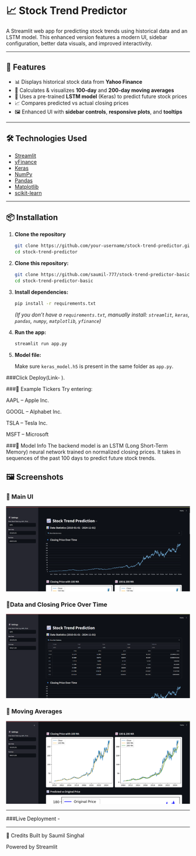 # 📈 Stock Trend Predictor

A Streamlit web app for predicting stock trends using historical data and an LSTM model. This enhanced version features a modern UI, sidebar configuration, better data visuals, and improved interactivity.

---

## 🚀 Features

- 📊 Displays historical stock data from **Yahoo Finance**
- 🧮 Calculates & visualizes **100-day** and **200-day moving averages**
- 🤖 Uses a pre-trained **LSTM model** (Keras) to predict future stock prices
- 📈 Compares predicted vs actual closing prices
- 🖼️ Enhanced UI with **sidebar controls**, **responsive plots**, and **tooltips**

---

## 🛠️ Technologies Used

- [Streamlit](https://streamlit.io/)
- [yFinance](https://pypi.org/project/yfinance/)
- [Keras](https://keras.io/)
- [NumPy](https://numpy.org/)
- [Pandas](https://pandas.pydata.org/)
- [Matplotlib](https://matplotlib.org/)
- [scikit-learn](https://scikit-learn.org/)

---

## 📦 Installation

1. **Clone the repository**
   ```bash
   git clone https://github.com/your-username/stock-trend-predictor.git
   cd stock-trend-predictor
1. **Clone this repository:**

   ```bash
   git clone https://github.com/saumil-777/stock-trend-predictor-basic.git
   cd stock-trend-predictor-basic
   ```

2. **Install dependencies:**

   ```bash
   pip install -r requirements.txt
   ```

   *(If you don’t have a `requirements.txt`, manually install: `streamlit`, `keras`, `pandas`, `numpy`, `matplotlib`, `yfinance`)*

3. **Run the app:**

   ```bash
   streamlit run app.py
   ```

4. **Model file:**

   Make sure `keras_model.h5` is present in the same folder as `app.py`.

###Click Deploy(Link- ).

###📝 Example Tickers
Try entering:

AAPL – Apple Inc.

GOOGL – Alphabet Inc.

TSLA – Tesla Inc.

MSFT – Microsoft

###🧠 Model Info
The backend model is an LSTM (Long Short-Term Memory) neural network trained on normalized closing prices. It takes in sequences of the past 100 days to predict future stock trends.

## 🖼️ Screenshots

### 🔹 Main UI
![UI](https://github.com/saumil-777/Stock-Trend-Pred.-Enhanced-UI-/blob/83c01821c9db4ae42111673bcd7be00109d56158/Screenshot%202025-06-02%20113152.png)

### 🔹Data and Closing Price Over Time
![Closing Price](https://github.com/saumil-777/Stock-Trend-Pred.-Enhanced-UI-/blob/8ebe52afae87088f2854a6c361d9f131865d533c/Screenshot%202025-06-02%20120914.png)

### 🔹 Moving Averages
![Moving Averages](https://github.com/saumil-777/Stock-Trend-Pred.-Enhanced-UI-/blob/9777ef8934cbc92b3a8014d2b52a8d750c8454c7/Screenshot%202025-06-02%20113219.png)

----

###Live Deployment - 

----
🙌 Credits
Built by Saumil Singhal

Powered by Streamlit

